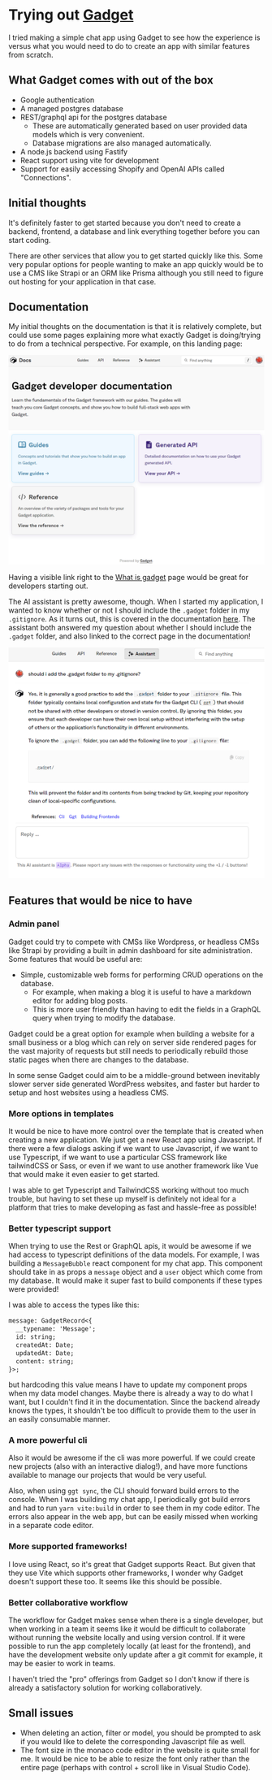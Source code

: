 # Trying out [Gadget](gadget.dev)

I tried making a simple chat app using Gadget to see how the experience is versus what you would need to do to create an app with similar features from scratch.

## What Gadget comes with out of the box

- Google authentication
- A managed postgres database
- REST/graphql api for the postgres database
  - These are automatically generated based on user provided data models which is very convenient.
  - Database migrations are also managed automatically.
- A node.js backend using Fastify
- React support using vite for development
- Support for easily accessing Shopify and OpenAI APIs called "Connections".

## Initial thoughts

It's definitely faster to get started because you don't need to create a backend, frontend, a database and link everything together before you can start coding.

There are other services that allow you to get started quickly like this. Some very popular options for people wanting to make an app quickly would be to use a CMS like Strapi or an ORM like Prisma although you still need to figure out hosting for your application in that case.

## Documentation

My initial thoughts on the documentation is that it is relatively complete, but could use some pages explaining more what exactly Gadget is doing/trying to do from a technical perspective. For example, on this landing page:

![Gadget Homepage](./pictures/gadget_homepage.png)

Having a visible link right to the [What is gadget](https://docs.gadget.dev/guides/getting-started/what-is-gadget) page would be great for developers starting out.

The AI assistant is pretty awesome, though. When I started my application, I wanted to know whether or not I should include the `.gadget` folder in my `.gitignore`. As it turns out, this is covered in the documentation [here](https://docs.gadget.dev/guides/development-tools/cli#syncing-once). The assistant both answered my question about whether I should include the `.gadget` folder, and also linked to the correct page in the documentation!

![alt text](./pictures/assistant_is_helpful.png)

## Features that would be nice to have

### Admin panel

Gadget could try to compete with CMSs like Wordpress, or headless CMSs like Strapi by providing a built in admin dashboard for site administration. Some features that would be useful are:

- Simple, customizable web forms for performing CRUD operations on the database.
  - For example, when making a blog it is useful to have a markdown editor for adding blog posts.
  - This is more user friendly than having to edit the fields in a GraphQL query when trying to modify the database.

Gadget could be a great option for example when building a website for a small business or a blog which can rely on server side rendered pages for the vast majority of requests but still needs to periodically rebuild those static pages when there are changes to the database.

In some sense Gadget could aim to be a middle-ground between inevitably slower server side generated WordPress websites, and faster but harder to setup and host websites using a headless CMS.

### More options in templates

It would be nice to have more control over the template that is created when creating a new application. We just get a new React app using Javascript. If there were a few dialogs asking if we want to use Javascript, if we want to use Typescript, if we want to use a particular CSS framework like tailwindCSS or Sass, or even if we want to use another framework like Vue that would make it even easier to get started.

I was able to get Typescript and TailwindCSS working without too much trouble, but having to set these up myself is definitely not ideal for a platform that tries to make developing as fast and hassle-free as possible!

### Better typescript support

When trying to use the Rest or GraphQL apis, it would be awesome if we had access to typescript definitions of the data models. For example, I was building a `MessageBubble` react component for my chat app. This component should take in as props a `message` object and a `user` object which come from my database. It would make it super fast to build components if these types were provided!

I was able to access the types like this:

```
message: GadgetRecord<{
  __typename: 'Message';
  id: string;
  createdAt: Date;
  updatedAt: Date;
  content: string;
}>;
```

but hardcoding this value means I have to update my component props when my data model changes. Maybe there is already a way to do what I want, but I couldn't find it in the documentation. Since the backend already knows the types, it shouldn't be too difficult to provide them to the user in an easily consumable manner.

### A more powerful cli

Also it would be awesome if the cli was more powerful. If we could create new projects (also with an interactive dialog!), and have more functions available to manage our projects that would be very useful.

Also, when using `ggt sync`, the CLI should forward build errors to the console. When I was building my chat app, I periodically got build errors and had to run `yarn vite:build` in order to see them in my code editor. The errors also appear in the web app, but can be easily missed when working in a separate code editor.

### More supported frameworks!

I love using React, so it's great that Gadget supports React. But given that they use Vite which supports other frameworks, I wonder why Gadget doesn't support these too. It seems like this should be possible.

### Better collaborative workflow

The workflow for Gadget makes sense when there is a single developer, but when working in a team it seems like it would be difficult to collaborate without running the website locally and using version control. If it were possible to run the app completely locally (at least for the frontend), and have the development website only update after a git commit for example, it may be easier to work in teams.

I haven't tried the "pro" offerings from Gadget so I don't know if there is already a satisfactory solution for working collaboratively.

## Small issues

- When deleting an action, filter or model, you should be prompted to ask if you would like to delete the corresponding Javascript file as well.
- The font size in the monaco code editor in the website is quite small for me. It would be nice to be able to resize the font only rather than the entire page (perhaps with control + scroll like in Visual Studio Code).
